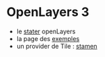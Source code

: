 OpenLayers 3
============

* le [stater](http://openlayers.org/en/v3.0.0/doc/quickstart.html) openLayers
* la page des [exemples](http://openlayers.org/en/v3.0.0/examples/)
* un provider de Tile : [stamen](http://maps.stamen.com/#watercolor/12/37.7706/-122.3782)
